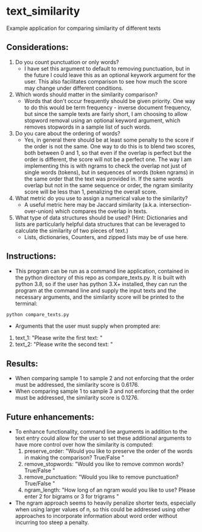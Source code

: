 # text_similarity
Example application for comparing similarity of different texts

## Considerations:
1. Do you count punctuation or only words?
    * I have set this argument to default to removing punctuation, but in the future I could leave this as an optional keywork argument for the user. This also facilitates comparison to see how much the score may change under different conditions.
1. Which words should matter in the similarity comparison?
    * Words that don't occur frequently should be given priority. One way to do this would be term frequency - inverse document frequency, but since the sample texts are fairly short, I am choosing to allow stopword removal using an optional keyword argument, which removes stopwords in a sample list of such words.
1. Do you care about the ordering of words?
    * Yes, in general there should be at least some penalty to the score if the order is not the same. One way to do this is to blend two scores, both between 0 and 1, so that even if the overlap is perfect but the order is different, the score will not be a perfect one. The way I am implementing this is with ngrams to check the overlap not just of single words (tokens), but in sequences of words (token ngrams) in the same order that the text was provided in. If the same words overlap but not in the same sequence or order, the ngram similarity score will be less than 1, penalizing the overall score.
1. What metric do you use to assign a numerical value to the similarity?
    * A useful metric here may be Jaccard similarity (a.k.a. intersection-over-union) which compares the overlap in texts.
1. What type of data structures should be used? (Hint: Dictionaries and lists are particularly helpful data structures that can be leveraged to calculate the similarity of two pieces of text.)
    * Lists, dictionaries, Counters, and zipped lists may be of use here.

## Instructions:
* This program can be run as a command line application, contained in the python directory of this repo as compare_texts.py. It is built with python 3.8, so if the user has python 3.X+ installed, they can run the program at the command line and supply the input texts and the necessary arguments, and the similarity score will be printed to the terminal:
```bash
python compare_texts.py
```
* Arguments that the user must supply when prompted are:
1. text_1: "Please write the first text: "
1. text_2: "Please write the second text: "

## Results:
* When comparing sample 1 to sample 2 and not enforcing that the order must be addressed, the similarity score is 0.6176.
* When comparing sample 1 to sample 3 and not enforcing that the order must be addressed, the similarity score is 0.1276.

## Future enhancements:
* To enhance functionality, command line arguments in addition to the text entry could allow for the user to set these additional arguments to have more control over how the similarity is computed:
  1. preserve_order: "Would you like to preserve the order of the words in making the comparison? True/False "
  1. remove_stopwords: "Would you like to remove common words? True/False "
  1. remove_punctuation: "Would you like to remove punctuation? True/False "
  1. ngram_length: "How long of an ngram would you like to use? Please enter 2 for bigrams or 3 for trigrams "
* The ngram approach seems to heavily penalize shorter texts, especially when using larger values of n, so this could be addressed using other approaches to incorporate information about word order without incurring too steep a penalty.
